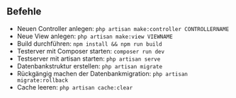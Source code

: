 ## Befehle
- Neuen Controller anlegen: `php artisan make:controller CONTROLLERNAME`
- Neue View anlegen: `php artisan make:view VIEWNAME`
- Build durchführen: `npm install && npm run build`
- Testerver mit Composer starten: `composer run dev`
- Testserver mit artisan starten: `php artisan serve`
- Datenbankstruktur erstellen: `php artisan migrate`
- Rückgängig machen der Datenbankmigration: `php artisan migrate:rollback`
- Cache leeren: `php artisan cache:clear`
